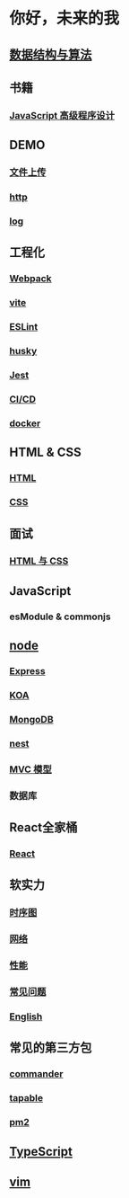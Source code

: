 # 你好，未来的我 
## [数据结构与算法](./algorithm/algorithm/algorithm.md) 
## 书籍 
### [JavaScript 高级程序设计](./books/ProfessionalJavaScript/) 
## DEMO 
### [文件上传](./demo/upload/) 
### [http](./demo/http/http.md) 
### [log](./demo/log/) 
## 工程化 
### [Webpack](./engine/Webpack/README.md) 
### [vite](./engine/vite/README.md) 
### [ESLint](./engine/ESLint/ESLint.md) 
### [husky](./engine/husky/README.md) 
### [Jest](./engine/Jest/README.md) 
### [CI/CD](./engine/CI/ci.md) 
### [docker](./engine/docker/docker.md) 
## HTML & CSS 
### [HTML](./HTML/HTML/HTML.md) 
### [CSS](./HTML/CSS/CSS.md) 
## 面试 
### [HTML 与 CSS](./interview/html5/) 
## JavaScript 
### esModule & commonjs 
## [node](./node/node/node.md) 
### [Express](./node/express/) 
### [KOA](./node/koa/) 
### [MongoDB](./node/mongodb/) 
### [nest](./node/nest/) 
### [MVC 模型](./node/mvc/) 
### 数据库 
## React全家桶 
### [React](./react/react/) 
## 软实力 
### [时序图](./soft-power/sequence) 
### [网络](./soft-power/network/) 
### [性能](./soft-power/performance/) 
### [常见问题](./soft-power/Q%26A/) 
### [English](./soft-power/English/) 
## 常见的第三方包 
### [commander](./third-part/commander/) 
### [tapable](./third-part/tapable/) 
### [pm2](./third-part/pm2/) 
## [TypeScript](./TypeScript/TypeScript/TypeScript.md) 
## [vim](./vim/vim/vim.md) 
